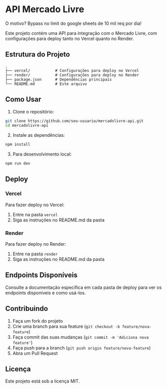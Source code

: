 # API Mercado Livre

O motivo? Bypass no limit do google sheets de 10 mil req por dia!

Este projeto contém uma API para integração com o Mercado Livre, com configurações para deploy tanto no Vercel quanto no Render.

## Estrutura do Projeto

```
.
├── vercel/           # Configurações para deploy no Vercel
├── render/           # Configurações para deploy no Render
├── package.json      # Dependências principais
└── README.md         # Este arquivo
```

## Como Usar

1. Clone o repositório:
```bash
git clone https://github.com/seu-usuario/mercadolivre-api.git
cd mercadolivre-api
```

2. Instale as dependências:
```bash
npm install
```

3. Para desenvolvimento local:
```bash
npm run dev
```

## Deploy

### Vercel
Para fazer deploy no Vercel:
1. Entre na pasta `vercel`
2. Siga as instruções no README.md da pasta

### Render
Para fazer deploy no Render:
1. Entre na pasta `render`
2. Siga as instruções no README.md da pasta

## Endpoints Disponíveis

Consulte a documentação específica em cada pasta de deploy para ver os endpoints disponíveis e como usá-los.

## Contribuindo

1. Faça um fork do projeto
2. Crie uma branch para sua feature (`git checkout -b feature/nova-feature`)
3. Faça commit das suas mudanças (`git commit -m 'Adiciona nova feature'`)
4. Faça push para a branch (`git push origin feature/nova-feature`)
5. Abra um Pull Request

## Licença

Este projeto está sob a licença MIT. 
